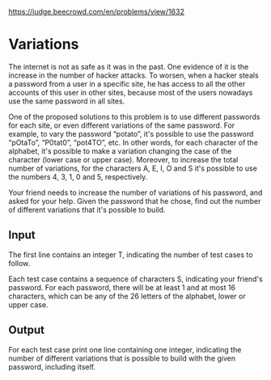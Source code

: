 https://judge.beecrowd.com/en/problems/view/1632

# Variations

The internet is not as safe as it was in the past. One evidence of it is the
increase in the number of hacker attacks. To worsen, when a hacker steals a
password from a user in a specific site, he has access to all the other accounts
of this user in other sites, because most of the users nowadays use the same
password in all sites.

One of the proposed solutions to this problem is to use different passwords for
each site, or even different variations of the same password. For example, to
vary the password “potato”, it's possible to use the password “pOtaTo”,
“P0tat0”, “pot4TO”, etc. In other words, for each character of the alphabet,
it's possible to make a variation changing the case of the character (lower case
or upper case). Moreover, to increase the total number of variations, for the
characters A, E, I, O and S it's possible to use the numbers 4, 3, 1, 0 and 5,
respectively.

Your friend needs to increase the number of variations of his password, and
asked for your help. Given the password that he chose, find out the number of
different variations that it's possible to build.

## Input

The first line contains an integer T, indicating the number of test cases to
follow.

Each test case contains a sequence of characters S, indicating your friend's
password. For each password, there will be at least 1 and at most 16 characters,
which can be any of the 26 letters of the alphabet, lower or upper case.

## Output

For each test case print one line containing one integer, indicating the number
of different variations that is possible to build with the given password,
including itself.

